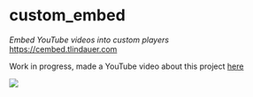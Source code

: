 # custom_embed
<i>Embed YouTube videos into custom players</i>
</br>
https://cembed.tlindauer.com

<p>Work in progress, made a YouTube video about this project <a href="https://www.youtube.com/watch?v=q46pCR2aX50" target="_blank">here<a></p>
<img src="https://i.imgur.com/kpIGz1c.png"/>
